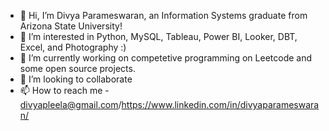 - 👋 Hi, I’m Divya Parameswaran, an Information Systems graduate from Arizona State University!
- 👀 I’m interested in Python, MySQL, Tableau, Power BI, Looker, DBT, Excel, and Photography :)
- 🌱 I’m currently working on competetive programming on Leetcode and some open source projects.
- 💞️ I’m looking to collaborate 
- 📫 How to reach me - divyapleela@gmail.com/https://www.linkedin.com/in/divyaparameswaran/

<!---
DivyaParam/DivyaParam is a ✨ special ✨ repository because its `README.md` (this file) appears on your GitHub profile.
You can click the Preview link to take a look at your changes.
--->
